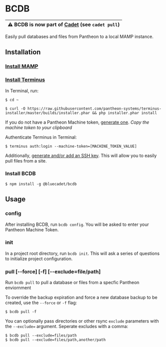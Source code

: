 # BCDB

| :warning: BCDB is now part of [Cadet](https://github.com/bluecadet/cadet) (see `cadet pull`) |
| --- |

Easily pull databases and files from Pantheon to a local MAMP instance.

## Installation

### [Install MAMP](https://www.mamp.info/en/downloads/)

### [Install Terminus](https://pantheon.io/docs/terminus/install/)

In Terminal, run:

```
$ cd ~

$ curl -O https://raw.githubusercontent.com/pantheon-systems/terminus-installer/master/builds/installer.phar && php installer.phar install
```

If you do not have a Pantheon Machine token, [generate one](https://dashboard.pantheon.io/login?destination=%2Fuser#account/tokens/create/terminus/). *Copy the machine token to your clipboard*

Authenticate Terminus in Terminal:

```
$ terminus auth:login --machine-token=[MACHINE_TOKEN_VALUE]
```

Additionally, [generate and/or add an SSH key](https://pantheon.io/docs/ssh-keys/). This will allow you to easily pull files from a site.


### Install BCDB

```
$ npm install -g @bluecadet/bcdb
```


## Usage

### config

After installing BCDB, run `bcdb config`. You will be asked to enter your Pantheon Machine Token.

### init

In a project root directory, run `bcdb init`. This will ask a series of questions to initialize project configuration.


### pull [--force] [-f] [--exclude=file/path]

Run `bcdb pull` to pull a database or files from a specfic Pantheon enviornment

To override the backup expiration and force a new database backup to be created, use the
`--force` or `-f` flag:

```
$ bcdb pull -f
```

You can optionally pass directories or other rsync `exclude` parameters with the `--exclude=` argument. Seperate excludes with a comma:

```
$ bcdb pull --exclude=files/path
$ bcdb pull --exclude=files/path,another/path
```
